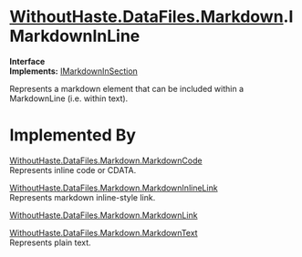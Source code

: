 # [WithoutHaste.DataFiles.Markdown](TableOfContents.WithoutHaste.DataFiles.Markdown.md).IMarkdownInLine

**Interface**  
**Implements:** [IMarkdownInSection](WithoutHaste.DataFiles.Markdown.IMarkdownInSection.md)  

Represents a markdown element that can be included within a MarkdownLine (i.e. within text).  

# Implemented By

[WithoutHaste.DataFiles.Markdown.MarkdownCode](WithoutHaste.DataFiles.Markdown.MarkdownCode.md)  
Represents inline code or CDATA.  

[WithoutHaste.DataFiles.Markdown.MarkdownInlineLink](WithoutHaste.DataFiles.Markdown.MarkdownInlineLink.md)  
Represents markdown inline-style link.  

[WithoutHaste.DataFiles.Markdown.MarkdownLink](WithoutHaste.DataFiles.Markdown.MarkdownLink.md)  
  

[WithoutHaste.DataFiles.Markdown.MarkdownText](WithoutHaste.DataFiles.Markdown.MarkdownText.md)  
Represents plain text.  

